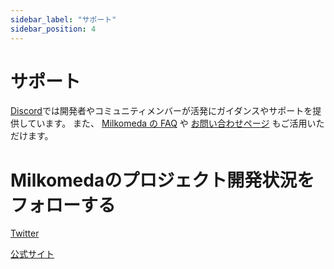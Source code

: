 ```yaml
---
sidebar_label: "サポート"
sidebar_position: 4
---
```


# サポート

[Discord](https://discord.com/invite/dcspark)では開発者やコミュニティメンバーが活発にガイダンスやサポートを提供しています。 また、 [Milkomeda の FAQ](https://dcspark.gitbook.io/milkomeda/details/faq) や [お問い合わせページ](https://www.milkomeda.com/contact) もご活用いただけます。

# Milkomedaのプロジェクト開発状況をフォローする

​[Twitter](https://twitter.com/Milkomeda_com)​

[公式サイト](http://milkomeda.com/)<!-- ​\[GitHub\](https://github.com/dcSpark/milkomeda-validator)​ -->
